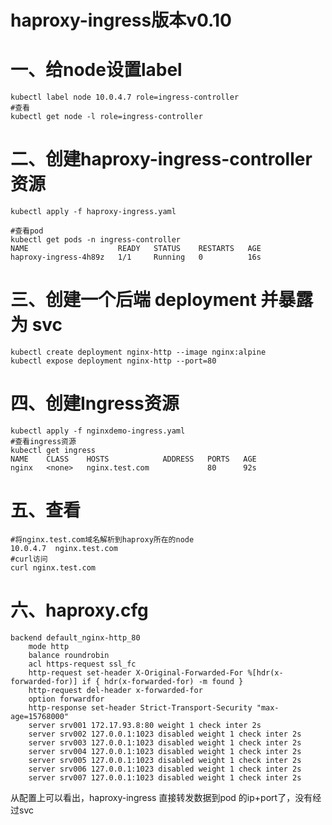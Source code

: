 # haproxy-ingress版本v0.10

# 一、给node设置label

```shell
kubectl label node 10.0.4.7 role=ingress-controller
#查看
kubectl get node -l role=ingress-controller
```

# 二、创建haproxy-ingress-controller资源

```shell
kubectl apply -f haproxy-ingress.yaml

#查看pod
kubectl get pods -n ingress-controller 
NAME                    READY   STATUS    RESTARTS   AGE
haproxy-ingress-4h89z   1/1     Running   0          16s
```

# 三、创建一个后端 deployment 并暴露为 svc

```shell
kubectl create deployment nginx-http --image nginx:alpine
kubectl expose deployment nginx-http --port=80
```

# 四、创建Ingress资源

```shell
kubectl apply -f nginxdemo-ingress.yaml
#查看ingress资源
kubectl get ingress
NAME    CLASS    HOSTS            ADDRESS   PORTS   AGE
nginx   <none>   nginx.test.com             80      92s
```

# 五、查看

```shell
#将nginx.test.com域名解析到haproxy所在的node
10.0.4.7  nginx.test.com
#curl访问
curl nginx.test.com
```

# 六、haproxy.cfg

```nginx
backend default_nginx-http_80
    mode http
    balance roundrobin
    acl https-request ssl_fc
    http-request set-header X-Original-Forwarded-For %[hdr(x-forwarded-for)] if { hdr(x-forwarded-for) -m found }
    http-request del-header x-forwarded-for
    option forwardfor
    http-response set-header Strict-Transport-Security "max-age=15768000"
    server srv001 172.17.93.8:80 weight 1 check inter 2s
    server srv002 127.0.0.1:1023 disabled weight 1 check inter 2s
    server srv003 127.0.0.1:1023 disabled weight 1 check inter 2s
    server srv004 127.0.0.1:1023 disabled weight 1 check inter 2s
    server srv005 127.0.0.1:1023 disabled weight 1 check inter 2s
    server srv006 127.0.0.1:1023 disabled weight 1 check inter 2s
    server srv007 127.0.0.1:1023 disabled weight 1 check inter 2s
```

从配置上可以看出，haproxy-ingress 直接转发数据到pod 的ip+port了，没有经过svc